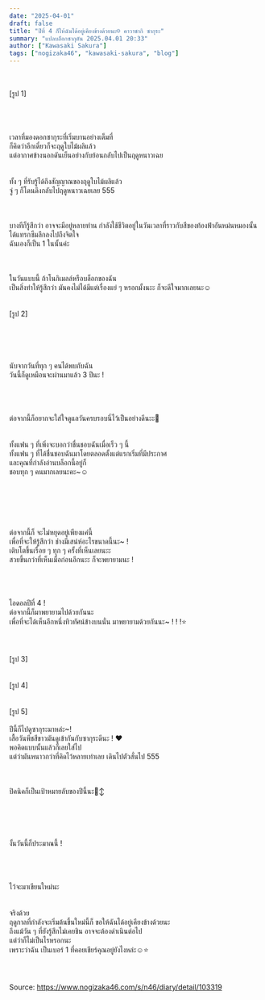 ```yaml
---
date: "2025-04-01"
draft: false
title: "ปีที่ 4 ก็ให้ฉันได้อยู่เคียงข้างด้วยนะ☺︎ คาวาซากิ ซากุระ"
summary: "แปลบล็อกซากุตัน 2025.04.01 20:33"
author: ["Kawasaki Sakura"]
tags: ["nogizaka46", "kawasaki-sakura", "blog"]
---
```


\
\
[รูป 1]\
\
\
\
\
เวลาที่มองดอกซากุระที่เริ่มบานอย่างเต็มที่\
ก็คิดว่าอีกเดี๋ยวก็จะฤดูใบไม้ผลิแล้ว\
แต่อากาศข้างนอกดันเย็นอย่างกับย้อนกลับไปเป็นฤดูหนาวเฉย\
\
\
ทั้ง ๆ ที่รับรู้ได้ถึงสัญญาณของฤดูใบไม้ผลิแล้ว\
จู่ ๆ ก็โดนดึงกลับไปฤดูหนาวเฉยเลย 555\
\
\
\
บางทีก็รู้สึกว่า อาจจะมีอยู่หลายท่าน กำลังใช้ชีวิตอยู่ในวันเวลาที่ราวกับสีของท้องฟ้าอันหม่นหมองนั้น ได้แทรกซึมลึกลงไปถึงจิตใจ\
ฉันเองก็เป็น 1 ในนั้นค่ะ\
\
\
\
ในวันแบบนี้ ถ้าโนกิเมลล์หรือบล็อกของฉัน\
เป็นสิ่งทำให้รู้สึกว่า มันคงไม่ได้มีแต่เรื่องแย่ ๆ หรอกมั้งนะะ ก็จะดีใจมากเลยนะ☺︎\
\
\
[รูป 2]\
\
\
\
\
\
นับจากวันที่ทุก ๆ คนได้พบกับฉัน\
วันนี้ก็ดูเหมือนจะผ่านมาแล้ว 3 ปีนะ !\
\
\
\
\
ต่อจากนี้ก็อยากจะใส่ใจดูแลวันครบรอบนี่ไว้เป็นอย่างดีนะะ🌸
\
\
\
ทั้งแฟน ๆ ที่เพิ่งจะบอกว่าชื่นชอบฉันเมื่อเร็ว ๆ นี้\
ทั้งแฟน ๆ ที่ได้ชื่นชอบฉันมาโดยตลอดตั้งแต่แรกเริ่มที่มีประกาศ\
และคุณที่กำลังอ่านบล็อกนี้อยู่ก็\
ชอบทุก ๆ คนมากเลยนะคะ~☺️\
\
\
\
\
\
\
ต่อจากนี้ก็ จะไม่หยุดอยู่เพียงแค่นี้\
เพื่อที่จะให้รู้สึกว่า ช่างมีเสน่ห์อะไรขนาดนี้นะ~ !\
เติบโตขึ้นเรื่อย ๆ ทุก ๆ ครั้งที่เห็นเลยนะะ\
สวยขึ้นกว่าที่เห็นเมื่อก่อนอีกนะะ ก็จะพยายามนะ !\
\
\
\
\
ไอดอลปีที่ 4 !\
ต่อจากนี้ก็มาพยายามไปด้วยกันนะ\
เพื่อที่จะได้เห็นอีกหนึ่งทิวทัศน์ข้างบนนั่น มาพยายามด้วยกันนะ~ ! ! !⭐️\
\
\
\
[รูป 3]\
\
\
[รูป 4]\
\
\
[รูป 5]\
\
ปีนี้ก็ไปดูซากุระมาหล่ะ~!\
เสื้อวันพีชสีขาวมันดูเข้ากันกับซากุระดีนะ ! ❤︎\
พอคิดแบบนั้นแล้วก็เลยใส่ไป\
แต่ว่ามันหนาวกว่าที่คิดไว้หลายเท่าเลย เดินไปตัวสั่นไป 555\
\
\
\
ปิคนิคก็เป็นเป้าหมายลับของปีนี้นะ🙂‍↕️\
\
\
\
\
\
งั้นวันนี้ก็ประมาณนี้ !\
\
\
\
\
ไว้จะมาเขียนใหม่นะ\
\
\
จริงด้วย\
ฤดูกาลที่กำลังจะเริ่มต้นขึ้นใหม่นี้ก็ ขอให้ฉันได้อยู่เคียงข้างด้วยนะ\
ถึงแม้วัน ๆ ที่ยังรู้สึกไม่เคยชิน อาจจะต้องดำเนินต่อไป\
แต่ว่าก็ไม่เป็นไรหรอกนะ\
เพราะว่าฉัน เป็นเบอร์ 1 ที่คอยเชียร์คุณอยู่ยังไงหล่ะ☺️⭐️\
\
\
\
Source: https://www.nogizaka46.com/s/n46/diary/detail/103319
